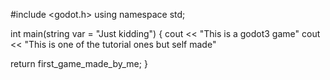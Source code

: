 #include <godot.h>
using namespace std;

int main(string var = "Just kidding")
{
cout << "This is a godot3 game"
cout << "This is one of the tutorial ones but self made"

return first_game_made_by_me;
}
